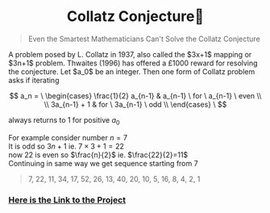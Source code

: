 <h1 align="center">Collatz Conjecture📐</h1>

>Even the Smartest Mathematicians Can't Solve the Collatz Conjecture

<p>
  A problem posed by L. Collatz in 1937, also called the $3x+1$ mapping or $3n+1$ problem. Thwaites (1996) has offered a £1000 reward for resolving the conjecture. Let $a_0$ be an integer. Then one form of Collatz problem asks if iterating
  
$$
a_n = 
\ \begin{cases} 
      \frac{1}{2} a_{n-1} & a_{n-1} \ for \ a_{n-1} \ even \\
      \\
      3a_{n-1} + 1 & for \ 3a_{n-1} \ odd \\
   \end{cases}
\
$$

  always returns to 1 for positive $a_0$
</p>

<p>
  
For example consider number $n=7$ <br>
It is odd so $3n+1$ ie. $7\times3+1=22$ <br> 
now $22$ is even so $\frac{n}{2}$ ie. $\frac{22}{2}=11$ <br>
Continuing in same way we get sequence starting from 7
>7, 22, 11, 34, 17, 52, 26, 13, 40, 20, 10, 5, 16, 8, 4, 2, 1

</p>

<h3><a href="https://vyasmokalzz.github.io/Collatz_Conjecture.github.io/"  target="_blank">Here is the Link to the Project</a></h3>

